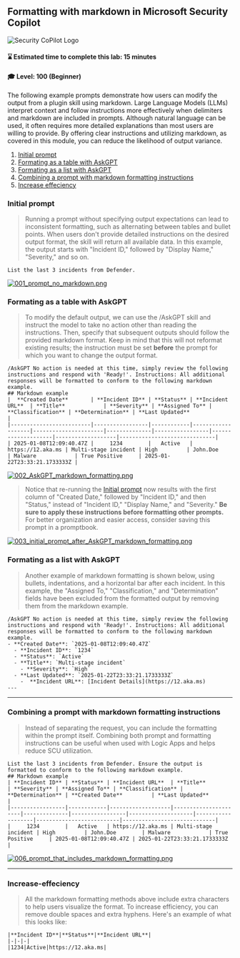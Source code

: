 ## Formatting with markdown in Microsoft Security Copilot

![Security CoPilot Logo](https://github.com/Azure/Copilot-For-Security/blob/main/Images/ic_fluent_copilot_64_64%402x.png)

#### ⌛ Estimated time to complete this lab: 15 minutes
#### 🎓 Level: 100 (Beginner)

The following example prompts demonstrate how users can modify the output from a plugin skill using markdown. Large Language Models (LLMs) interpret context and follow instructions more effectively when delimiters and markdown are included in prompts. Although natural language can be used, it often requires more detailed explanations than most users are willing to provide. By offering clear instructions and utilizing markdown, as covered in this module, you can reduce the likelihood of output variance.

1. [Initial prompt](#initial-prompt)
2. [Formating as a table with AskGPT](#formating-as-a-table-with-askgpt)
3. [Formating as a list with AskGPT](#formating-as-a-list-with-askgpt)
4. [Combining a prompt with markdown formatting instructions](#combining-a-prompt-with-markdown-formatting-instructions)
5. [Increase effeciency](#increase-effeciency)


###  Initial prompt

> Running a prompt without specifying output expectations can lead to inconsistent formatting, such as alternating between tables and bullet points. When users don't provide detailed instructions on the desired output format, the skill will return all available data. In this example, the output starts with "Incident ID," followed by "Display Name," "Severity," and so on.

```
List the last 3 incidents from Defender.
```
[![001_prompt_no_markdown.png](./images/001_prompt_no_markdown.png)](./images/001_prompt_no_markdown.png)

### Formating as a table with AskGPT

> To modify the default output, we can use the /AskGPT skill and instruct the model to take no action other than reading the instructions. Then, specify that subsequent outputs should follow the provided markdown format. Keep in mind that this will not reformat existing results; the instruction must be set **before** the prompt for which you want to change the output format.
```
/AskGPT No action is needed at this time, simply review the following instructions and respond with 'Ready!'. Instructions: All additional responses will be formatted to conform to the following markdown example.
## Markdown example
|  **Created Date**       | **Incident ID** | **Status** | **Incident URL**  | **Title**            | **Severity** | **Assigned To** | **Classification** | **Determination** | **Last Updated**             | 
|-------------------------|-----------------|------------|-------------------|----------------------|--------------|-----------------|--------------------|-------------------|------------------------------| 
| 2025-01-08T12:09:40.47Z |     1234        |   Active   | https://12.aka.ms | Multi-stage incident | High         | John.Doe        | Malware            | True Positive     | 2025-01-22T23:33:21.1733333Z |
```
[![002_AskGPT_markdown_formatting.png](./images/002_AskGPT_markdown_formatting.png)](./images/002_AskGPT_markdown_formatting.png)

> Notice that re-running the [Initial prompt](#initial-prompt) now results with the first column of "Created Date," followed by "Incident ID," and then "Status," instead of "Incident ID," "Display Name," and "Severity." **Be sure to apply these instructions before formatting other prompts.** For better organization and easier access, consider saving this prompt in a promptbook.

[![003_initial_prompt_after_AskGPT_markdown_formatting.png](./images/003_initial_prompt_after_AskGPT_markdown_formatting.png)](./images/003_initial_prompt_after_AskGPT_markdown_formatting.png)

### Formating as a list with AskGPT

> Another example of markdown formatting is shown below, using bullets, indentations, and a horizontal bar after each incident. In this example, the "Assigned To," "Classification," and "Determination" fields have been excluded from the formatted output by removing them from the markdown example.
```
/AskGPT No action is needed at this time, simply review the following instructions and respond with 'Ready!'. Instructions: All additional responses will be formatted to conform to the following markdown example.
- **Created Date**: `2025-01-08T12:09:40.47Z`
  - **Incident ID**: `1234`
  - **Status**: `Active`
  - **Title**: `Multi-stage incident`
    - **Severity**: `High`
  - **Last Updated**: `2025-01-22T23:33:21.1733333Z`
    -  **Incident URL**: [Incident Details](https://12.aka.ms)
---
```


---


### Combining a prompt with markdown formatting instructions

> Instead of separating the request, you can include the formatting within the prompt itself. Combining both prompt and formatting instructions can be useful when used with Logic Apps and helps reduce SCU utilization.

 ```
List the last 3 incidents from Defender. Ensure the output is formatted to conform to the following markdown example.
## Markdown example
| **Incident ID** | **Status** | **Incident URL**  | **Title**            | **Severity** | **Assigned To** | **Classification** | **Determination** | **Created Date**         | **Last Updated**            | 
|-----------------|------------|-------------------|----------------------|--------------|-----------------|--------------------|-------------------|--------------------------|-----------------------------| 
|     1234        |   Active   | https://12.aka.ms | Multi-stage incident | High         | John.Doe        | Malware            | True Positive     | 2025-01-08T12:09:40.47Z | 2025-01-22T23:33:21.1733333Z |
```
[![006_prompt_that_includes_markdown_formatting.png](./images/006_prompt_that_includes_markdown_formatting.png)](./images/006_prompt_that_includes_markdown_formatting.png)


---

### Increase-effeciency

> All the markdown formatting methods above include extra characters to help users visualize the format. To increase efficiency, you can remove double spaces and extra hyphens. Here's an example of what this looks like:

```
|**Incident ID**|**Status**|**Incident URL**|
|-|-|-|
|1234|Active|https://12.aka.ms|
```
